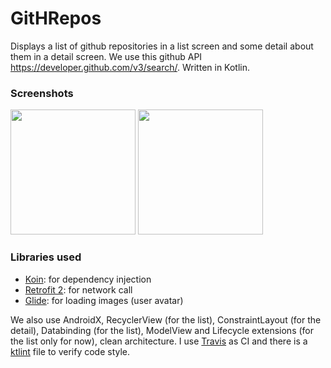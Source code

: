 # GitHRepos

Displays a list of github repositories in a list screen and some detail about them in a detail screen. We use this github API https://developer.github.com/v3/search/. Written in Kotlin.

### Screenshots
<img src="https://user-images.githubusercontent.com/923280/51608877-f913a080-1f18-11e9-94c5-91545440fa19.png" width="200">
<img src="https://user-images.githubusercontent.com/923280/51608876-f913a080-1f18-11e9-8a43-74282eaf896f.png" width="200">

### Libraries used 
* [Koin](https://github.com/InsertKoinIO/koin): for dependency injection
* [Retrofit 2](https://github.com/square/retrofit): for network call
* [Glide](https://github.com/bumptech/glide): for loading images (user avatar)

We also use AndroidX, RecyclerView (for the list), ConstraintLayout (for the detail), Databinding (for the list), ModelView and Lifecycle extensions (for the list only for now), clean architecture. I use [Travis](https://travis-ci.org/valllllll2000/GitHRepos) as CI and there is a [ktlint](https://github.com/shyiko/ktlint) file to verify code style. 
